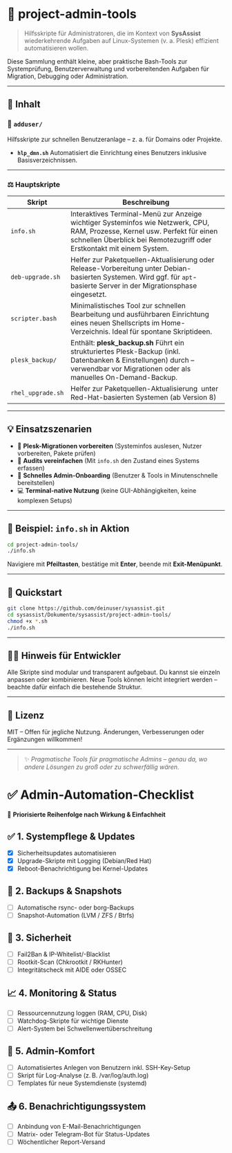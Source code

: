 # 🧰 project-admin-tools

> Hilfsskripte für Administratoren, die im Kontext von **SysAssist** wiederkehrende Aufgaben auf Linux-Systemen (v. a. Plesk) effizient automatisieren wollen.

Diese Sammlung enthält kleine, aber praktische Bash-Tools zur Systemprüfung, Benutzerverwaltung und vorbereitenden Aufgaben für Migration, Debugging oder Administration.

---

## 📂 Inhalt

### 📁 `adduser/`

Hilfsskripte zur schnellen Benutzeranlage – z. a. für Domains oder Projekte.

* **`hlp_dmn.sh`**
  Automatisiert die Einrichtung eines Benutzers inklusive Basisverzeichnissen.

---

### ⚖️ Hauptskripte

| Skript                        | Beschreibung                                                                                                                                                                                          |
| ----------------------------- | ----------------------------------------------------------------------------------------------------------------------------------------------------------------------------------------------------- |
| `info.sh`                     | Interaktives Terminal-Menü zur Anzeige wichtiger Systeminfos wie Netzwerk, CPU, RAM, Prozesse, Kernel usw. Perfekt für einen schnellen Überblick bei Remotezugriff oder Erstkontakt mit einem System. |
| `deb-upgrade.sh`              | Helfer zur Paketquellen-Aktualisierung oder Release-Vorbereitung unter Debian-basierten Systemen. Wird ggf. für `apt`-basierte Server in der Migrationsphase eingesetzt.                              |
| `scripter.bash`               | Minimalistisches Tool zur schnellen Bearbeitung und ausführbaren Einrichtung eines neuen Shellscripts im Home-Verzeichnis. Ideal für spontane Skriptideen.                                            |
| `plesk_backup/`               | Enthält: **plesk_backup.sh** Führt ein strukturiertes Plesk-Backup (inkl. Datenbanken & Einstellungen) durch – verwendbar vor Migrationen oder als manuelles On-Demand-Backup.                       |
| `rhel_upgrade.sh` | Helfer zur Paketquellen-Aktualisierung  unter Red-Hat-basierten Systemen (ab Version 8)                                                                                                               |

---

## 💡 Einsatzszenarien

* 🔄 **Plesk-Migrationen vorbereiten** (Systeminfos auslesen, Nutzer vorbereiten, Pakete prüfen)
* 🧪 **Audits vereinfachen** (Mit `info.sh` den Zustand eines Systems erfassen)
* 💠 **Schnelles Admin-Onboarding** (Benutzer & Tools in Minutenschnelle bereitstellen)
* 💻 **Terminal-native Nutzung** (keine GUI-Abhängigkeiten, keine komplexen Setups)

---

## 🧪 Beispiel: `info.sh` in Aktion

```bash
cd project-admin-tools/
./info.sh
```

Navigiere mit **Pfeiltasten**, bestätige mit **Enter**, beende mit **Exit-Menüpunkt**.

---

## 🚀 Quickstart

```bash
git clone https://github.com/deinuser/sysassist.git
cd sysassist/Dokumente/sysassist/project-admin-tools/
chmod +x *.sh
./info.sh
```

---

## 🧑‍💻 Hinweis für Entwickler

Alle Skripte sind modular und transparent aufgebaut. Du kannst sie einzeln anpassen oder kombinieren. Neue Tools können leicht integriert werden – beachte dafür einfach die bestehende Struktur.

---

## 📝 Lizenz

MIT – Offen für jegliche Nutzung. Änderungen, Verbesserungen oder Ergänzungen willkommen!

---

> ✨ *Pragmatische Tools für pragmatische Admins – genau da, wo andere Lösungen zu groß oder zu schwerfällig wären.*

# ✅ Admin-Automation-Checklist

🔁 **Priorisierte Reihenfolge nach Wirkung & Einfachheit**

## ✅ 1. Systempflege & Updates
- [x] Sicherheitsupdates automatisieren
- [x] Upgrade-Skripte mit Logging (Debian/Red Hat)
- [x] Reboot-Benachrichtigung bei Kernel-Updates

## 💾 2. Backups & Snapshots
- [ ] Automatische rsync- oder borg-Backups
- [ ] Snapshot-Automation (LVM / ZFS / Btrfs)

## 🔐 3. Sicherheit
- [ ] Fail2Ban & IP-Whitelist/-Blacklist
- [ ] Rootkit-Scan (Chkrootkit / RKHunter)
- [ ] Integritätscheck mit AIDE oder OSSEC

## 📈 4. Monitoring & Status
- [ ] Ressourcennutzung loggen (RAM, CPU, Disk)
- [ ] Watchdog-Skripte für wichtige Dienste
- [ ] Alert-System bei Schwellenwertüberschreitung

## 🧰 5. Admin-Komfort
- [ ] Automatisiertes Anlegen von Benutzern inkl. SSH-Key-Setup
- [ ] Skript für Log-Analyse (z. B. /var/log/auth.log)
- [ ] Templates für neue Systemdienste (systemd)

## 📤 6. Benachrichtigungssystem
- [ ] Anbindung von E-Mail-Benachrichtigungen
- [ ] Matrix- oder Telegram-Bot für Status-Updates
- [ ] Wöchentlicher Report-Versand
